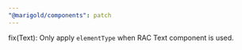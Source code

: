 ```yaml
---
"@marigold/components": patch
---
```


fix(Text): Only apply `elementType` when RAC Text component is used.
